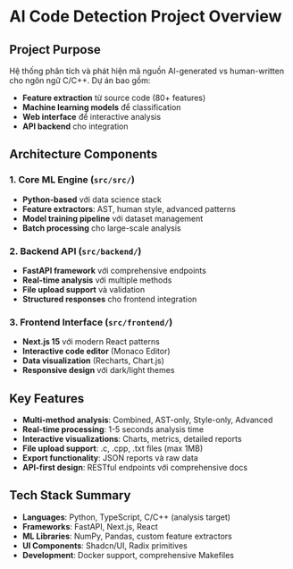 # AI Code Detection Project Overview

## Project Purpose

Hệ thống phân tích và phát hiện mã nguồn AI-generated vs human-written cho ngôn ngữ C/C++. Dự án bao gồm:

- **Feature extraction** từ source code (80+ features)
- **Machine learning models** để classification
- **Web interface** để interactive analysis
- **API backend** cho integration

## Architecture Components

### 1. Core ML Engine (`src/src/`)

- **Python-based** với data science stack
- **Feature extractors**: AST, human style, advanced patterns
- **Model training pipeline** với dataset management
- **Batch processing** cho large-scale analysis

### 2. Backend API (`src/backend/`)

- **FastAPI framework** với comprehensive endpoints
- **Real-time analysis** với multiple methods
- **File upload support** và validation
- **Structured responses** cho frontend integration

### 3. Frontend Interface (`src/frontend/`)

- **Next.js 15** với modern React patterns
- **Interactive code editor** (Monaco Editor)
- **Data visualization** (Recharts, Chart.js)
- **Responsive design** với dark/light themes

## Key Features

- **Multi-method analysis**: Combined, AST-only, Style-only, Advanced
- **Real-time processing**: 1-5 seconds analysis time
- **Interactive visualizations**: Charts, metrics, detailed reports
- **File upload support**: .c, .cpp, .txt files (max 1MB)
- **Export functionality**: JSON reports và raw data
- **API-first design**: RESTful endpoints với comprehensive docs

## Tech Stack Summary

- **Languages**: Python, TypeScript, C/C++ (analysis target)
- **Frameworks**: FastAPI, Next.js, React
- **ML Libraries**: NumPy, Pandas, custom feature extractors
- **UI Components**: Shadcn/UI, Radix primitives
- **Development**: Docker support, comprehensive Makefiles
